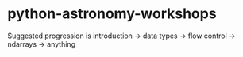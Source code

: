 # python-astronomy-workshops

Suggested progression is introduction -> data types -> flow control -> ndarrays -> anything
